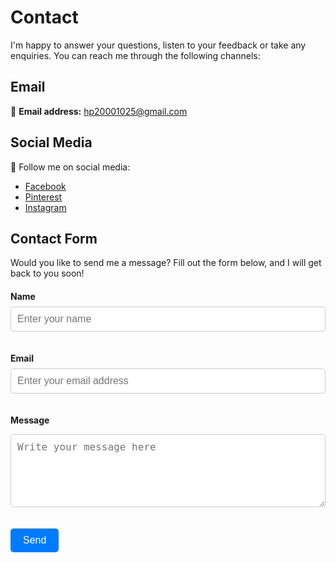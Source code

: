 # Contact

I'm happy to answer your questions, listen to your feedback or take any enquiries. You can reach me through the following channels:

## Email
📧 **Email address:** [hp20001025@gmail.com](mailto:hp20001025@gmail.com)

<!-- ## Phone
📞 **Phone number:** +1 123 456 7890

## Address
🏠 **My studio address:**
1234 Example Street, City, State. -->

## Social Media
💬 Follow me on social media:
- [Facebook](https://www.facebook.com/profile.php?id=100068914746692)
- [Pinterest](https://hu.pinterest.com/HP20000/)
- [Instagram](https://www.instagram.com/hp200011/)
<!--- [Twitter](https://twitter.com/yourpage) -->

## Contact Form
Would you like to send me a message? Fill out the form below, and I will get back to you soon!

<form action="https://example.com/send-message" method="POST" class="contact-form">
  <label for="name">Name</label>
  <input type="text" id="name" name="name" placeholder="Enter your name" required>
  
  <label for="email">Email</label>
  <input type="email" id="email" name="email" placeholder="Enter your email address" required>

  <label for="message">Message</label>
  <textarea id="message" name="message" placeholder="Write your message here" rows="5"></textarea>
  
  <button type="submit">Send</button>
</form>


<style>
  .contact-form {
    max-width: 600px;
    margin-top: 20px;
  }
  
  .contact-form label {
    display: block;
    margin-bottom: 8px;
    font-weight: bold;
  }
  
  .contact-form input,
  .contact-form textarea {
    width: 100%;
    padding: 10px;
    margin-bottom: 20px;
    border: 1px solid #ccc;
    border-radius: 5px;
    font-size: 16px;
  }
  
  .contact-form button {
    background-color: #007BFF;
    color: white;
    padding: 10px 20px;
    border: none;
    border-radius: 5px;
    cursor: pointer;
    font-size: 16px;
  }
  
  .contact-form button:hover {
    background-color: #0056b3;
  }
</style>

